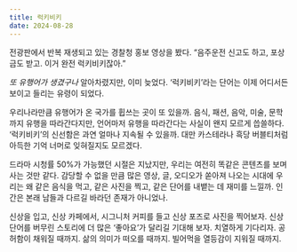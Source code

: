 ```yaml
---
title: 럭키비키
date: 2024-08-28
---
```


전광판에서 반복 재생되고 있는 경찰청 홍보 영상을 봤다. “음주운전 신고도 하고, 포상금도 받고. 이거 완전 럭키비키잖아.”

*또 유행어가 생겼구나* 알아차렸지만, 이미 늦었다. ‘럭키비키’라는 단어는 이제 어디서든 보이고 들리는 유령이 되었다.

우리나라만큼 유행어가 온 국가를 휩쓰는 곳이 또 있을까. 음식, 패션, 음악, 미술, 문학까지 유행을 따라간다지만, 언어마저 유행을 따라간다는 사실이 왠지 모르게 씁쓸하다. ‘럭키비키’의 신선함은 과연 얼마나 지속될 수 있을까. 대만 카스테라나 흑당 버블티처럼 아득한 기억 너머로 잊혀질지도 모르겠다.

드라마 시청률 50%가 가능했던 시절은 지났지만, 우리는 여전히 똑같은 콘텐츠를 보며 사는 것만 같다. 감당할 수 없을 만큼 많은 영상, 글, 오디오가 쏟아져 나오는 시대에 우리는 왜 같은 음식을 먹고, 같은 사진을 찍고, 같은 단어를 내뱉는 데 재미를 느낄까. 인간은 본래 남들과 다르길 바라던 존재가 아니었나.

신상을 입고, 신상 카페에서, 시그니처 커피를 들고 신상 포즈로 사진을 찍어보자. 신상 단어를 버무린 스토리에 더 많은 ‘좋아요’가 달리길 기대해 보자. 치열하게 기다리자. 공허함이 채워질 때까지. 삶의 의미가 떠오를 때까지. 빌어먹을 열등감이 지워질 때까지.


